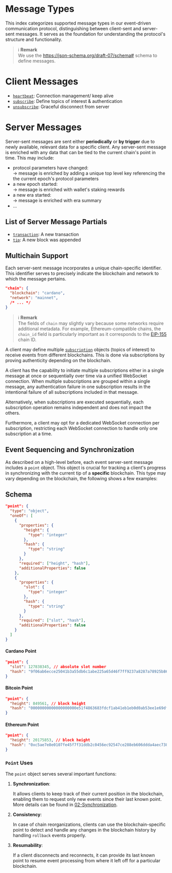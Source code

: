 # Message Types

This index categorizes supported message types in our event-driven communication protocol, distinguishing between client-sent and server-sent messages. It serves as the foundation for understanding the protocol's structure and functionality.

> ℹ️ **Remark**<br />
> We use the https://json-schema.org/draft-07/schema# schema to define messages.

# Client Messages

- [`heartbeat`](./client/heartbeat.md): Connection management/ keep alive
- [`subscribe`](./client/subscribe.md): Define topics of interest & authentication
- [`unsubscribe`](./client/unsubscribe.md): Graceful disconnect from server

# Server Messages

Server-sent messages are sent either **periodically** or **by trigger** due to newly available, relevant data for a specific client.
Any server-sent message is enriched with any data that can be tied to the current chain's point in time. This may include:

  - protocol parameters have changed:<br />
  → message is enriched by adding a unique top level key referencing the the current epoch's protocol parameters
  - a new epoch started:<br />
  → message is enriched with wallet's staking rewards
  - a new era started:<br />
  → message is enriched with era summary
  - ...

## List of Server Message Partials

- [`transaction`](./server/transaction.md): A new transaction
- [`tip`](./server/tip.md): A new block was appended

## Multichain Support

Each server-sent message incorporates a unique chain-specific identifier. This identifier serves to precisely indicate the blockchain and network to which the message pertains.

```json
"chain": {
  "blockchain": "cardano",
  "network": "mainnet",
  /* ... */
}
```

> ℹ️ **Remark**<br />
> The fields of `chain` may slightly vary because some networks require additional metadata.
> For example, Ethereum-compatible chains, the `chain_id` field is particularly important as it corresponds to the [EIP-155](https://github.com/ethereum/EIPs/blob/master/EIPS/eip-155.md) chain ID.<br />

A client may define multiple [`subscription`](./messages/client/subscribe.md) objects (topics of interest) to receive events from different blockchains.
This is done via subscriptions by proving authenticity depending on the blockchain.

A client has the capability to initiate multiple subscriptions either in a single message at once or sequentially over time via a unified WebSocket connection. 
When multiple subscriptions are grouped within a single message, any authentication failure in one subscription results in the intentional failure of all subscriptions included in that message.

Alternatively, when subscriptions are executed sequentially, each subscription operation remains independent and does not impact the others.

Furthermore, a client may opt for a dedicated WebSocket connection per subscription, restricting each WebSocket connection to handle only one subscription at a time.

## Event Sequencing and Synchronization
 
As described on a high-level before, each event server-sent message includes a `point` object. This object is crucial for tracking a client's progress in synchronizing with the current tip of a **specific** blockchain.
This type may vary depending on the blockchain, the following shows a few examples:

## Schema

```json
"point": {
  "type": "object",
  "oneOf": [
    {
      "properties": {
        "height": {
          "type": "integer"
        },
        "hash": {
          "type": "string"
        }
      },
      "required": ["height", "hash"],
      "additionalProperties": false
    },
    {
      "properties": {
        "slot": {
          "type": "integer"
        },
        "hash": {
          "type": "string"
        }
      },
      "required": ["slot", "hash"],
      "additionalProperties": false
    }
  ]
}
```

#### Cardano Point

```json
"point": {
  "slot": 127838345, // absolute slot number
  "hash": "9f06ab6ecce25041b3a55db6c1abe225a65d46f7ff9237a8287a78925b86d10e" // block hash
}
```

#### Bitcoin Point

```json
"point": {
  "height": 849561, // block height
  "hash": "00000000000000000000e51f4863683fdcf1ab41eb1eb0d0ab53ee1e69df11bb" // block hash
}
```

#### Ethereum Point

```json
"point": {
  "height": 20175853, // block height
  "hash": "0xc5ae7e8e0107fe45f7f31ddb2c0456ec92547ce288eb606ddda4aec738e3c8ec" // block hash
}
```

### `Point` Uses

The `point` object serves several important functions:

1. **Synchronization**:

   It allows clients to keep track of their current position in the blockchain, enabling them to request only new events since their last known point. More details can be found in [02-Synchronization](../02-Synchronization.md).

2. **Consistency**:

   In case of chain reorganizations, clients can use the blockchain-specific point to detect and handle any changes in the blockchain history by handling `rollback` events properly.

3. **Resumability**:

   If a client disconnects and reconnects, it can provide its last known point to resume event processing from where it left off for a particular blockchain.
